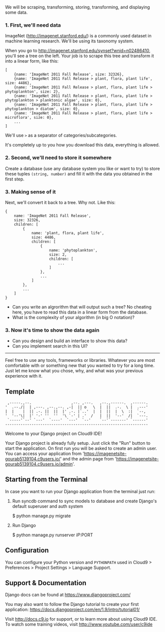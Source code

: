 We will be scraping, transforming, storing, transforming, and displaying some data.

### 1. First, we'll need data

ImageNet (http://imagenet.stanford.edu/) is a commonly used dataset in machine learning research. We'll be using its taxonomy system.

When you go to http://imagenet.stanford.edu/synset?wnid=n02486410, you'll see a tree on the left. Your job is to scrape this tree and transform it into a linear form, like this:

```
[
    {name: 'ImageNet 2011 Fall Release', size: 32326},
    {name: 'ImageNet 2011 Fall Release > plant, flora, plant life', size: 4486},
    {name: 'ImageNet 2011 Fall Release > plant, flora, plant life > phytoplankton', size: 2},
    {name: 'ImageNet 2011 Fall Release > plant, flora, plant life > phytoplankton > planktonic algae', size: 0},
    {name: 'ImageNet 2011 Fall Release > plant, flora, plant life > phytoplankton > diatom', size: 0},
    {name: 'ImageNet 2011 Fall Release > plant, flora, plant life > microflora', size: 0},
    ...
]
```

We'll use `>` as a separator of categories/subcategories.

It's completely up to you how you download this data, everything is allowed.

### 2. Second, we'll need to store it somewhere

Create a database (use any database system you like or want to try) to store these tuples `(string, number)` and fill it with the data you obtained in the first step.

### 3. Making sense of it

Next, we'll convert it back to a tree. Why not. Like this:

```
{
    name: 'ImageNet 2011 Fall Release',
    size: 32326,
    children: [
        {
            name: 'plant, flora, plant life',
            size: 4486,
            children: [
                {
                    name: 'phytoplankton',
                    size: 2,
                    children: [
                        ...
                    ]
                },
                ...
            ]
        },
        ...
    ]
}
```

* Can you write an algrorithm that will output such a tree? No cheating here, you have to read this data in a linear form from the database.
* What is the complexity of your algorithm (in big O notation)?

### 3. Now it's time to show the data again

* Can you design and build an interface to show this data?
* Can you implement search in this UI?

<hr>

Feel free to use any tools, frameworks or libraries. Whatever you are most comfortable with or something new that you wanted to try for a long time. Just let me know what you chose, why, and what was your previous experience with it.

## Template

     ,-----.,--.                  ,--. ,---.   ,--.,------.  ,------.
    '  .--./|  | ,---. ,--.,--. ,-|  || o   \  |  ||  .-.  \ |  .---'
    |  |    |  || .-. ||  ||  |' .-. |`..'  |  |  ||  |  \  :|  `--, 
    '  '--'\|  |' '-' ''  ''  '\ `-' | .'  /   |  ||  '--'  /|  `---.
     `-----'`--' `---'  `----'  `---'  `--'    `--'`-------' `------'
    ----------------------------------------------------------------- 


Welcome to your Django project on Cloud9 IDE!

Your Django project is already fully setup. Just click the "Run" button to start
the application. On first run you will be asked to create an admin user. You can
access your application from 'https://imagenetsite-gourab5139104.c9users.io/' and the admin page from 
'https://imagenetsite-gourab5139104.c9users.io/admin'.

## Starting from the Terminal

In case you want to run your Django application from the terminal just run:

1) Run syncdb command to sync models to database and create Django's default superuser and auth system

    $ python manage.py migrate

2) Run Django

    $ python manage.py runserver $IP:$PORT
    
## Configuration

You can configure your Python version and `PYTHONPATH` used in
Cloud9 > Preferences > Project Settings > Language Support.

## Support & Documentation

Django docs can be found at https://www.djangoproject.com/

You may also want to follow the Django tutorial to create your first application:
https://docs.djangoproject.com/en/1.9/intro/tutorial01/

Visit http://docs.c9.io for support, or to learn more about using Cloud9 IDE.
To watch some training videos, visit http://www.youtube.com/user/c9ide